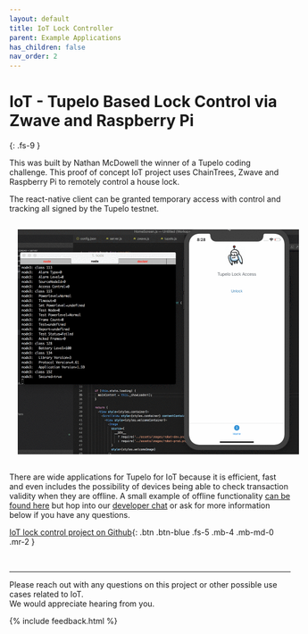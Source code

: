 ```yaml
---
layout: default
title: IoT Lock Controller
parent: Example Applications
has_children: false
nav_order: 2
---
```


# IoT - Tupelo Based Lock Control via Zwave and Raspberry Pi
{: .fs-9 }

This was built by Nathan McDowell the winner of a Tupelo coding challenge.
This proof of concept IoT project uses ChainTrees, Zwave and Raspberry Pi to
remotely control a house lock.  

The react-native client can be granted temporary access with control and tracking
all signed by the Tupelo testnet.

<img style="width:515px;height:403px; padding: 15px;" src="tupelo-zwave.gif">

There are wide applications for Tupelo for IoT because it is efficient,
fast and even includes the possibility of devices being able to check transaction
validity when they are offline.  A small example of offline functionality
[can be found here](https://github.com/quorumcontrol/offliner) but hop into our
[developer chat](https://t.me/joinchat/IhpojEWjbW9Y7_H81Y7rAA) or ask for more
information below if you have any questions.

[IoT lock control project on Github](https://github.com/natemcdowel/tupelo-zwave){: .btn .btn-blue .fs-5 .mb-4 .mb-md-0 .mr-2 }  

&nbsp;  

***

Please reach out with any questions on this project or other possible use cases related to IoT.  
We would appreciate hearing from you.

{% include feedback.html %}
